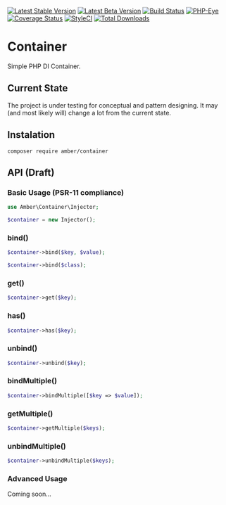 [![Latest Stable Version](https://poser.pugx.org/amber/container/v/stable.png)](https://packagist.org/packages/amber/container)
[![Latest Beta Version](https://img.shields.io/packagist/vpre/amber/container.svg)](https://packagist.org/packages/amber/container)
[![Build Status](https://travis-ci.org/systemson/container.svg?branch=master)](https://travis-ci.org/systemson/container)
[![PHP-Eye](https://php-eye.com/badge/amber/container/tested.svg?style=flat)](https://php-eye.com/package/amber/container)
[![Coverage Status](https://coveralls.io/repos/github/systemson/container/badge.svg?branch=master)](https://coveralls.io/github/systemson/container?branch=master)
[![StyleCI](https://styleci.io/repos/126626182/shield?branch=master)](https://styleci.io/repos/126626182)
[![Total Downloads](https://poser.pugx.org/amber/container/downloads.png)](https://packagist.org/packages/amber/container)


# Container
Simple PHP DI Container.

## Current State
The project is under testing for conceptual and pattern designing. It may (and most likely will) change a lot from the current state.

## Instalation

```
composer require amber/container
```

## API (Draft)

### Basic Usage (PSR-11 compliance)

```php
use Amber\Container\Injector;

$container = new Injector();
```

### bind()

```php
$container->bind($key, $value);
```

```php
$container->bind($class);
```

### get()

```php
$container->get($key);
```

### has()

```php
$container->has($key);
```

### unbind()

```php
$container->unbind($key);
```

### bindMultiple()

```php
$container->bindMultiple([$key => $value]);
```

### getMultiple()

```php
$container->getMultiple($keys);
```

### unbindMultiple()

```php
$container->unbindMultiple($keys);
```

### Advanced Usage
Coming soon...
